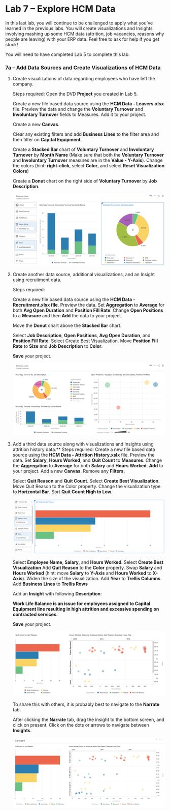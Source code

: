 # Lab 7 – Explore HCM Data
In this last lab, you will continue to be challenged to apply what you’ve learned in the previous labs. You will create visualizations and Insights involving mashing up some HCM data (attrition, job vacancies, reasons why people are leaving) with your ERP data. Feel free to ask for help if you get stuck!


You will need to have completed Lab 5 to complete this lab.

### 7a – Add Data Sources and Create Visualizations of HCM Data


1.  Create visualizations of data regarding employees who have left the company.

    Steps required:
    Open the DVD **Project** you created in Lab 5.

    Create a new file based data source using the **HCM Data - Leavers.xlsx** file.
    Preview the data and change the **Voluntary Turnover** and **Involuntary Turnover** fields to Measures. Add it to your project.

    Create a new **Canvas**.

    Clear any existing filters and add **Business Lines** to the filter area and then filter on **Capital Equipment**.

    Create a **Stacked Bar** chart of **Voluntary Turnover** and **Involuntary Turnover** by **Month Name** (Make sure that both the **Voluntary Turnover** and **Involuntary Turnover** measures are in the **Value - Y-Axis**). Change the colors (hint: **right-click**, select **Color**, and select **Reset Visualization Colors**)

    Create a **Donut** chart on the right side of **Voluntary Turnover** by **Job Description**.

    ![](images/700/img_7a-1.png)

2. Create another data source, additional visualizations, and an Insight using recruitment data.

    Steps required:

    Create a new file based data source using the **HCM Data - Recruitment.xlsx file**.
    Preview the data. Set **Aggregation** to **Average** for both **Avg Open Duration** and **Position Fill Rate**. Change **Open Positions** to a **Measure** and then **Add** the data to your project.

    Move the **Donut** chart above the **Stacked Bar** chart.

    Select **Job Description**, **Open Positions**, **Avg Open Duration**, and **Position Fill Rate**. Select Create Best Visualization.
    Move **Position Fill Rate** to **Size** and **Job Description** to **Color**.

    **Save** your project.

    ![](images/700/img_7a-2.png)

3. Add a third data source along with visualizations and Insights using attrition history data.**
    Steps required:
    Create a new file based data source using the **HCM Data - Attrition History.xslx** file.
    Preview the data. Set **Salary**, **Hours Worked**, and **Quit Count** to **Measures**. Change the **Aggregation** to **Average** for both **Salary** and **Hours Worked**.
    **Add** to your project. 
    Add a new **Canvas**. 
    Remove any **Filters.**

    Select **Quit Reason** and **Quit Count**.
    Select **Create Best Visualization**.
    Move Quit Reason to the Color property. 
    Change the visualization type to **Horizontal Bar**. 
    Sort **Quit Count High to Low**.

    ![](images/700/img_7a-3.png)

    Select **Employee Name**, **Salary**, and **Hours Worked**.
    Select **Create Best Visualization**
    Add **Quit Reason** to the **Color** property.
    Swap **Salary** and **Hours Worked** (hint: move **Salary** to **Y-Axis** and **Hours Worked** to **X-Axis**). Widen the size of the visualization.
    Add **Year** to **Trellis Columns**.
    Add **Business Lines** to **Trellis Rows**

    Add an **Insight** with following **Description**:

    **Work Life Balance is an issue for employees assigned to Capital Equipment line resulting in high attrition and excessive spending on contracted services.**

    **Save** your project.

    ![](images/700/img_7a-4.png)

    To share this with others, it is probably best to navigate to the **Narrate** tab. 

    After clicking the **Narrate** tab, drag the insight to the bottom screen, and click on present. Click on the dots or arrows to navigate between **Insights**.

    ![](images/700/img_7a-5.png)